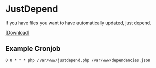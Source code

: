 # JustDepend

If you have files you want to have automatically updated, just depend.

[[Download]](https://raw.githubusercontent.com/hell-sh/JustDepend/master/justdepend.php)

## Example Cronjob

	0 0 * * * php /var/www/justdepend.php /var/www/dependencies.json

